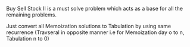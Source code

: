 Buy Sell Stock II is a must solve problem which acts as a base for all the remaining problems.

Just convert all Memoization solutions to Tabulation by using same recurrence (Travseral in opposite manner i.e for Memoization day o to n, Tabulation n to 0)
